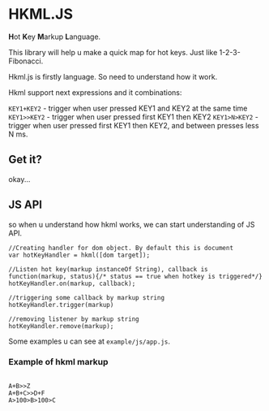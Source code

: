 # HKML.JS
**H**ot **K**ey **M**arkup **L**anguage.

This library will help u make a quick map for hot keys. Just like 1-2-3-Fibonacci.

Hkml.js is firstly language. So need to understand how it work.

Hkml support next expressions and it combinations:

```KEY1+KEY2``` - trigger when user pressed KEY1 and KEY2 at the same time
```KEY1>>KEY2``` - trigger when user pressed first KEY1 then KEY2
```KEY1>N>KEY2``` - trigger when user pressed first KEY1 then KEY2, and between presses less N ms.

## Get it?
okay...

## JS API

so when u understand how hkml works, we can start understanding of JS API.

```
//Creating handler for dom object. By default this is document
var hotKeyHandler = hkml([dom target]);

//Listen hot key(markup instanceOf String), callback is function(markup, status){/* status == true when hotkey is triggered*/}
hotKeyHandler.on(markup, callback);

//triggering some callback by markup string
hotKeyHandler.trigger(markup)

//removing listener by markup string
hotKeyHandler.remove(markup);
```

Some examples u can see at ```example/js/app.js```.

### Example of hkml markup

```

A+B>>Z
A+B+C>>D+F
A>100>B>100>C

```